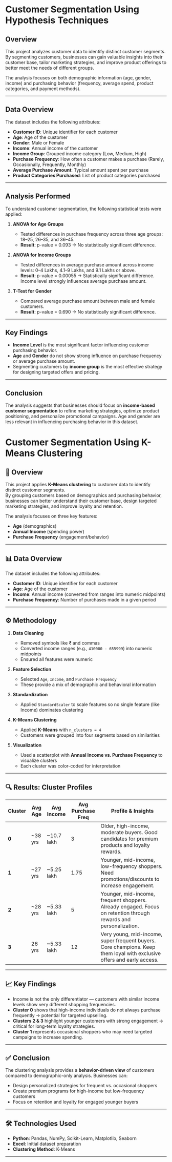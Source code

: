 # Customer Segmentation Using Hypothesis Techniques

## Overview
This project analyzes customer data to identify distinct customer segments. By segmenting customers, businesses can gain valuable insights into their customer base, tailor marketing strategies, and improve product offerings to better meet the needs of different groups.

The analysis focuses on both demographic information (age, gender, income) and purchasing behavior (frequency, average spend, product categories, and payment methods).

---

## Data Overview
The dataset includes the following attributes:

- **Customer ID**: Unique identifier for each customer  
- **Age**: Age of the customer  
- **Gender**: Male or Female  
- **Income**: Annual income of the customer  
- **Income Group**: Grouped income category (Low, Medium, High)  
- **Purchase Frequency**: How often a customer makes a purchase (Rarely, Occasionally, Frequently, Monthly)  
- **Average Purchase Amount**: Typical amount spent per purchase  
- **Product Categories Purchased**: List of product categories purchased  
 

---

## Analysis Performed
To understand customer segmentation, the following statistical tests were applied:

1. **ANOVA for Age Groups**  
   - Tested differences in purchase frequency across three age groups: 18–25, 26–35, and 36–45.  
   - **Result**: p-value = 0.093 → No statistically significant difference.

2. **ANOVA for Income Groups**  
   - Tested differences in average purchase amount across income levels: 0–4 Lakhs, 4.1–9 Lakhs, and 9.1 Lakhs or above.  
   - **Result**: p-value = 0.00055 → Statistically significant difference. Income level strongly influences average purchase amount.

3. **T-Test for Gender**  
   - Compared average purchase amount between male and female customers.  
   - **Result**: p-value = 0.690 → No statistically significant difference.

---

## Key Findings
- **Income Level** is the most significant factor influencing customer purchasing behavior.  
- **Age** and **Gender** do not show strong influence on purchase frequency or average purchase amount.  
- Segmenting customers by **income group** is the most effective strategy for designing targeted offers and pricing.

---

## Conclusion
The analysis suggests that businesses should focus on **income-based customer segmentation** to refine marketing strategies, optimize product positioning, and personalize promotional campaigns. Age and gender are less relevant in influencing purchasing behavior in this dataset.


# Customer Segmentation Using K-Means Clustering

## 📌 Overview
This project applies **K-Means clustering** to customer data to identify distinct customer segments.  
By grouping customers based on demographics and purchasing behavior, businesses can better understand their customer base, design targeted marketing strategies, and improve loyalty and retention.

The analysis focuses on three key features:
- **Age** (demographics)  
- **Annual Income** (spending power)  
- **Purchase Frequency** (engagement/behavior)  

---

## 📊 Data Overview
The dataset includes the following attributes:
- **Customer ID**: Unique identifier for each customer  
- **Age**: Age of the customer  
- **Income**: Annual income (converted from ranges into numeric midpoints)  
- **Purchase Frequency**: Number of purchases made in a given period  

---

## ⚙️ Methodology
1. **Data Cleaning**
   - Removed symbols like ₹ and commas  
   - Converted income ranges (e.g., `410000 - 655999`) into numeric midpoints  
   - Ensured all features were numeric  

2. **Feature Selection**
   - Selected `Age`, `Income`, and `Purchase Frequency`  
   - These provide a mix of demographic and behavioral information  

3. **Standardization**
   - Applied `StandardScaler` to scale features so no single feature (like Income) dominates clustering  

4. **K-Means Clustering**
   - Applied **K-Means** with `n_clusters = 4`  
   - Customers were grouped into four segments based on similarities  

5. **Visualization**
   - Used a scatterplot with **Annual Income vs. Purchase Frequency** to visualize clusters  
   - Each cluster was color-coded for interpretation  

---

## 🔍 Results: Cluster Profiles

| Cluster | Avg Age | Avg Income | Avg Purchase Freq | Profile & Insights |
|---------|---------|------------|-------------------|--------------------|
| **0** | ~38 yrs | ~10.7 lakh | 3 | Older, high-income, moderate buyers. Good candidates for premium products and loyalty rewards. |
| **1** | ~27 yrs | ~5.25 lakh | 1.75 | Younger, mid-income, low-frequency shoppers. Need promotions/discounts to increase engagement. |
| **2** | ~28 yrs | ~5.33 lakh | 5 | Younger, mid-income, frequent shoppers. Already engaged. Focus on retention through rewards and personalization. |
| **3** | 26 yrs | ~5.33 lakh | 12 | Very young, mid-income, super frequent buyers. Core champions. Keep them loyal with exclusive offers and early access. |

---

## 📈 Key Findings
- Income is not the only differentiator — customers with similar income levels show very different shopping frequencies.  
- **Cluster 0** shows that high-income individuals do not always purchase frequently → potential for targeted upselling.  
- **Clusters 2 & 3** highlight younger customers with strong engagement → critical for long-term loyalty strategies.  
- **Cluster 1** represents occasional shoppers who may need targeted campaigns to increase spending.  

---

## ✅ Conclusion
The clustering analysis provides a **behavior-driven view** of customers compared to demographic-only analysis. Businesses can:
- Design personalized strategies for frequent vs. occasional shoppers  
- Create premium programs for high-income but low-frequency customers  
- Focus on retention and loyalty for engaged younger buyers  

---

## 🛠️ Technologies Used
- **Python**: Pandas, NumPy, Scikit-Learn, Matplotlib, Seaborn  
- **Excel**: Initial dataset preparation  
- **Clustering Method**: K-Means  

---
